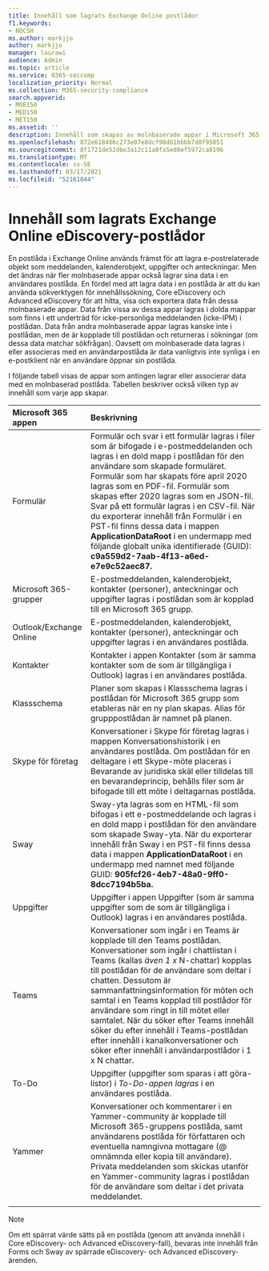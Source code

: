 ```yaml
---
title: Innehåll som lagrats Exchange Online postlådor
f1.keywords:
- NOCSH
ms.author: markjjo
author: markjjo
manager: laurawi
audience: Admin
ms.topic: article
ms.service: O365-seccomp
localization_priority: Normal
ms.collection: M365-security-compliance
search.appverid:
- MOE150
- MED150
- MET150
ms.assetid: ''
description: Innehåll som skapas av molnbaserade appar i Microsoft 365 lagras eller associeras med en användares Exchange Online postlåda. Det här innehållet kan sökas med Microsofts verktyg för eDiscovery.
ms.openlocfilehash: 872e618486c273e07e8dcf98d61bbbb7d8f95051
ms.sourcegitcommit: 8f1721de52dbe3a12c11a0fa5ed0ef5972ca8196
ms.translationtype: MT
ms.contentlocale: sv-SE
ms.lasthandoff: 03/17/2021
ms.locfileid: "52161844"
---
```

# <a name="content-stored-in-exchange-online-mailboxes-for-ediscovery"></a>Innehåll som lagrats Exchange Online eDiscovery-postlådor

En postlåda i Exchange Online används främst för att lagra e-postrelaterade objekt som meddelanden, kalenderobjekt, uppgifter och anteckningar. Men det ändras när fler molnbaserade appar också lagrar sina data i en användares postlåda. En fördel med att lagra data i en postlåda är att du kan använda sökverktygen för innehållssökning, Core eDiscovery och Advanced eDiscovery för att hitta, visa och exportera data från dessa molnbaserade appar. Data från vissa av dessa appar lagras i dolda mappar som finns i ett underträd för icke-personliga meddelanden (icke-IPM) i postlådan. Data från andra molnbaserade appar  lagras kanske inte i  postlådan, men de är kopplade till postlådan och returneras i sökningar (om dessa data matchar sökfrågan). Oavsett om molnbaserade data lagras i eller associeras med en användarpostlåda är data vanligtvis inte synliga i en e-postklient när en användare öppnar sin postlåda.

I följande tabell visas de appar som antingen lagrar eller associerar data med en molnbaserad postlåda. Tabellen beskriver också vilken typ av innehåll som varje app skapar.

|Microsoft 365 appen|Beskrivning|
|:---------|:---------|
|Formulär|Formulär och svar i ett formulär lagras i filer som är bifogade i e-postmeddelanden och lagras i en dold mapp i postlådan för den användare som skapade formuläret. Formulär som har skapats före april 2020 lagras som en PDF-fil. Formulär som skapas efter 2020 lagras som en JSON-fil.  Svar på ett formulär lagras i en CSV-fil. När du exporterar innehåll från Formulär i en PST-fil finns dessa data i mappen **ApplicationDataRoot** i en undermapp med följande globalt unika identifierade (GUID): **c9a559d2-7aab-4f13-a6ed-e7e9c52aec87.** |
|Microsoft 365-grupper|E-postmeddelanden, kalenderobjekt, kontakter (personer), anteckningar och uppgifter lagras i postlådan som är kopplad till en Microsoft 365 grupp.|
|Outlook/Exchange Online|E-postmeddelanden, kalenderobjekt, kontakter (personer), anteckningar och uppgifter lagras i en användares postlåda.|
|Kontakter|Kontakter i appen Kontakter (som är samma kontakter som de som är tillgängliga i Outlook) lagras i en användares postlåda.|
|Klassschema|Planer som skapas i Klassschema lagras i postlådan för Microsoft 365 grupp som etableras när en ny plan skapas. Alias för grupppostlådan är namnet på planen.|
|Skype för företag|Konversationer i Skype för företag lagras i mappen Konversationshistorik i en användares postlåda. Om postlådan för en deltagare i ett Skype-möte placeras i Bevarande av juridiska skäl eller tilldelas till en bevarandeprincip, behålls filer som är bifogade till ett möte i deltagarnas postlåda.|
|Sway|Sway-yta lagras som en HTML-fil som bifogas i ett e-postmeddelande och lagras i en dold mapp i postlådan för den användare som skapade Sway-yta. När du exporterar innehåll från Sway i en PST-fil finns dessa data i mappen **ApplicationDataRoot** i en undermapp med namnet med följande GUID: **905fcf26-4eb7-48a0-9ff0-8dcc7194b5ba.**|
|Uppgifter|Uppgifter i appen Uppgifter (som är samma uppgifter som de som är tillgängliga i Outlook) lagras i en användares postlåda.|
|Teams|Konversationer som ingår i en Teams är kopplade till den Teams postlådan. Konversationer som ingår i chattlistan i Teams (kallas *även 1 x* N-chattar) kopplas till postlådan för de användare som deltar i chatten. Dessutom är sammanfattningsinformation för möten och samtal i en Teams kopplad till postlådor för användare som ringt in till mötet eller samtalet. När du söker efter Teams innehåll söker du efter innehåll i Teams-postlådan efter innehåll i kanalkonversationer och söker efter innehåll i användarpostlådor i 1 x N chattar.|
|To-Do|Uppgifter (uppgifter som sparas i att göra-listor) i *To-Do-appen lagras* i en användares postlåda.|
|Yammer|Konversationer och kommentarer i en Yammer-community är kopplade till Microsoft 365-gruppens postlåda, samt användarens postlåda för författaren och eventuella namngivna mottagare (@ omnämnda eller kopia till användare). Privata meddelanden som skickas utanför en Yammer-community lagras i postlådan för de användare som deltar i det privata meddelandet.|  
||||

> [!NOTE]
> Om ett spärrat värde sätts på en postlåda (genom att använda innehåll i Core eDiscovery- och Advanced eDiscovery-fall), bevaras inte innehåll från Forms och Sway av spärrade eDiscovery- och Advanced eDiscovery-ärenden.
